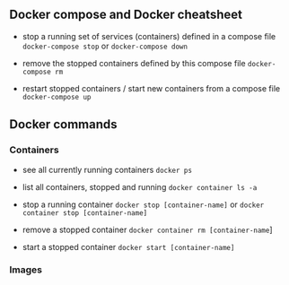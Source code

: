 ## Docker compose and Docker cheatsheet

- stop a running set of services (containers) defined in a compose file
`docker-compose stop` or `docker-compose down`

- remove the stopped containers defined by this compose file
`docker-compose rm`

- restart stopped containers / start new containers from a compose file
`docker-compose up`

## Docker commands
### Containers
- see all currently running containers
`docker ps`

- list all containers, stopped and running
`docker container ls -a`

- stop a running container
`docker stop [container-name]` or `docker container stop [container-name]`

- remove a stopped container
`docker container rm [container-name`]

- start a stopped container
`docker start [container-name]`

### Images